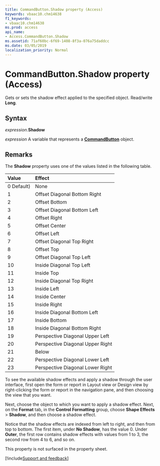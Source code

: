 ```yaml
---
title: CommandButton.Shadow property (Access)
keywords: vbaac10.chm14638
f1_keywords:
- vbaac10.chm14638
ms.prod: access
api_name:
- Access.CommandButton.Shadow
ms.assetid: 71af60bc-6f69-1408-8f3a-076a75daddcc
ms.date: 03/05/2019
localization_priority: Normal
---
```



# CommandButton.Shadow property (Access)

Gets or sets the shadow effect applied to the specified object. Read/write **Long**.


## Syntax

_expression_.**Shadow**

_expression_ A variable that represents a **[CommandButton](Access.CommandButton.md)** object.


## Remarks

The **Shadow** property uses one of the values listed in the following table.

|Value|Effect|
|:----|:-----|
|0 Default)|None|
|1|Offset Diagonal Bottom Right|
|2|Offset Bottom|
|3|Offset Diagonal Bottom Left|
|4|Offset Right|
|5|Offset Center|
|6|Offset Left|
|7|Offset Diagonal Top Right|
|8|Offset Top|
|9|Offset Diagonal Top Left|
|10|Inside Diagonal Top Left|
|11|Inside Top|
|12|Inside Diagonal Top Right|
|13|Inside Left|
|14|Inside Center|
|15|Inside Right|
|16|Inside Diagonal Bottom Left|
|17|Inside Bottom|
|18|Inside Diagonal Bottom Right|
|19|Perspective Diagonal Upper Left|
|20|Perspective Diagonal Upper Right|
|21|Below|
|22|Perspective Diagonal Lower Left|
|23|Perspective Diagonal Lower Right|

To see the available shadow effects and apply a shadow through the user interface, first open the form or report in Layout view or Design view by right-clicking the form or report in the navigation pane, and then choosing the view that you want. 

Next, choose the object to which you want to apply a shadow effect. Next, on the **Format** tab, in the **Control Formatting** group, choose **Shape Effects** > **Shadow**, and then choose a shadow effect. 

Notice that the shadow effects are indexed from left to right, and then from top to bottom. The first item, under **No Shadow**, has the value 0. Under **Outer**, the first row contains shadow effects with values from 1 to 3, the second row from 4 to 6, and so on.

This property is not surfaced in the property sheet. 



[!include[Support and feedback](~/includes/feedback-boilerplate.md)]